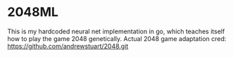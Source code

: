 # 2048ML
This is my hardcoded neural net implementation in go, which teaches itself how to play the game 2048 genetically. Actual 2048 game adaptation cred: https://github.com/andrewstuart/2048.git
